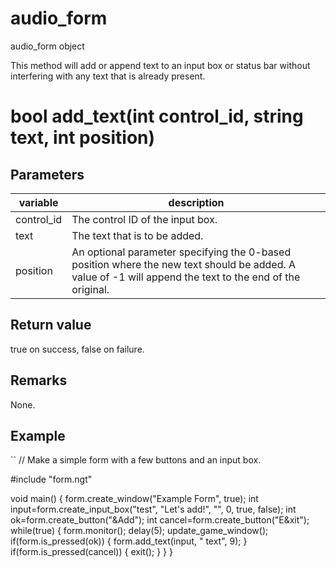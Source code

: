 # audio_form

audio_form object

This method will add or append text to an input box or status bar without interfering with any text that is already present.

# bool add_text(int control_id, string text, int position)

## Parameters

variable | description
---|---
control_id | The control ID of the input box.
text | The text that is to be added.
position | An optional parameter specifying the 0-based position where the new text should be added. A value of -1 will append the text to the end of the original.

## Return value

true on success, false on failure.

## Remarks

None.

## Example

``
// Make a simple form with a few buttons and an input box.

#include "form.ngt"

void main()
{
form.create_window("Example Form", true);
int input=form.create_input_box("test", "Let's add!", "", 0, true, false);
int ok=form.create_button("&Add");
int cancel=form.create_button("E&xit");
while(true)
{
form.monitor();
delay(5);
update_game_window();
if(form.is_pressed(ok))
{
form.add_text(input, " text", 9);
}
if(form.is_pressed(cancel))
{
exit();
}
}
}
```